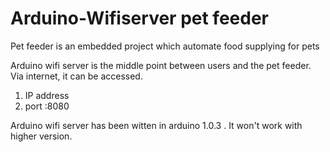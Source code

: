 # Arduino-Wifiserver pet feeder

Pet feeder is an embedded project which automate food supplying for pets

Arduino wifi server is the middle point between users and the pet feeder. 
Via internet, it can be accessed. 

1) IP address
2) port :8080

Arduino wifi server has been witten in arduino 1.0.3 .
It won't work with higher version.
